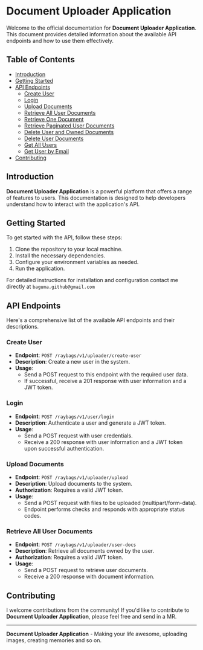 # Document Uploader  Application

Welcome to the official documentation for **Document Uploader Application**. This document provides detailed information about the available API endpoints and how to use them effectively.

## Table of Contents

- [Introduction](#introduction)
- [Getting Started](#getting-started)
- [API Endpoints](#api-endpoints)
  - [Create User](#create-user)
  - [Login](#login)
  - [Upload Documents](#upload-documents)
  - [Retrieve All User Documents](#retrieve-all-user-documents)
  - [Retrieve One Document](#retrieve-one-document)
  - [Retrieve Paginated User Documents](#retrieve-paginated-user-documents)
  - [Delete User and Owned Documents](#delete-user-and-owned-documents)
  - [Delete User Documents](#delete-user-documents)
  - [Get All Users](#get-all-users)
  - [Get User by Email](#get-user-by-email)
- [Contributing](#contributing)

## Introduction

**Document Uploader  Application** is a powerful platform that offers a range of features to users. This documentation is designed to help developers understand how to interact with the application's API.

## Getting Started

To get started with the API, follow these steps:

1. Clone the repository to your local machine.
2. Install the necessary dependencies.
3. Configure your environment variables as needed.
4. Run the application.

For detailed instructions for installation and configuration contact me directly at `baguma.github@gmail.com `

## API Endpoints

Here's a comprehensive list of the available API endpoints and their descriptions.

### Create User

- **Endpoint**: `POST /raybags/v1/uploader/create-user`
- **Description**: Create a new user in the system.
- **Usage**:
  - Send a POST request to this endpoint with the required user data.
  - If successful, receive a 201 response with user information and a JWT token.

### Login

- **Endpoint**: `POST /raybags/v1/user/login`
- **Description**: Authenticate a user and generate a JWT token.
- **Usage**:
  - Send a POST request with user credentials.
  - Receive a 200 response with user information and a JWT token upon successful authentication.

### Upload Documents

- **Endpoint**: `POST /raybags/v1/uploader/upload`
- **Description**: Upload documents to the system.
- **Authorization**: Requires a valid JWT token.
- **Usage**:
  - Send a POST request with files to be uploaded (multipart/form-data).
  - Endpoint performs checks and responds with appropriate status codes.

### Retrieve All User Documents

- **Endpoint**: `POST /raybags/v1/uploader/user-docs`
- **Description**: Retrieve all documents owned by the user.
- **Authorization**: Requires a valid JWT token.
- **Usage**:
  - Send a POST request to retrieve user documents.
  - Receive a 200 response with document information.

## Contributing

I welcome contributions from the community! If you'd like to contribute to **Document Uploader  Application**, please feel free and send in a MR.


---

**Document Uploader  Application** - Making your life awesome, uploading images, creating memories and so on.
